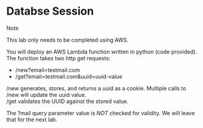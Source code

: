 # Databse Session

> [!NOTE]
> This lab only needs to be completed using AWS.

You will deploy an AWS Lambda function written in python (code provided).
The function takes two http get requests:
- /new?email=testmail.com
- /get?email=testmail.com&uuid=uuid-value

/new generates, stores, and returns a uuid as a cookie.  Multiple calls to /new will update the uuid value.  
/get validates the UUID against the stored value.  

The ?mail query parameter value is *NOT* checked for validity.  We will leave that for the next lab.
